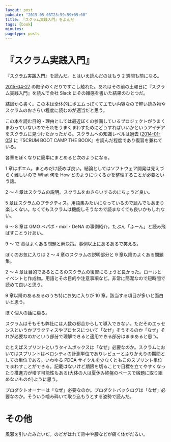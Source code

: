 ```yaml
---
layout: post
pubdate: "2015-05-08T23:59:59+09:00"
title: 『スクラム実践入門』をよんだ
tags: [book]
minutes:
pagetype: posts
---
```

# 『スクラム実践入門』

『[スクラム実践入門](http://www.amazon.co.jp/dp/4774172367/)』を読んだ。とはいえ読んだのはもう 2 週間も前になる。

[2015-04-27][] の餃子のくだりですこし触れた。あれはその前の土曜日に『スクラム実践入門』を読んで会社 Slack にその雑感を書いた結果のひとつだ。

結論から書く。この本は全体的にポエムっぽくてエモい内容なので軽い読み物やスクラムのおさらい程度に読むのが適当だと思う。

この本を読む目的・理由としては最近ぼくの参画しているプロジェクトがうまくまわっていないのでそれをうまくまわすためにどうすればいいかというアイデアをスクラムに見つけたかったから。スクラムへの知識レベルは過去 ([2014-01-05][]) に『SCRUM BOOT CAMP THE BOOK』を読んだ程度であり復習を兼ねている。

各章をぼくなりに簡単にまとめると次のようになる。

1 章はポエム。まとめだけ読めば良い。結論としてはソフトウェア開発は見えづらく難しいので What 何を How どのようにつくるかを整理することが必要という話。

2 〜 4 章はスクラムの説明。スクラムをおさらいするのにちょうど良い。

5 章はスクラムのプラクティス。用語集みたいになっているので読んでもあまり楽しくない。なくてもスクラムは機能しそうなので読まなくても良いかもしれない。

6 〜 8 章は GMO ペパボ・mixi・DeNA の事例紹介。たぶん「ふーん」と読み飛ばすことうけあい。

9 〜 12 章はよくある問題と解決策。事例以上にあるあるで笑える。

ぼくのお気に入りは 2 〜 4 章のスクラムの説明部分と 9 章以降のよくある問題集。

2 〜 4 章は目的であるところのスクラムの復習にちょうど良かった。ロールとイベントと作成物。用語とその目的や注意事項など。非常に簡潔なので短時間で読めて良いと思う。

9 章以降のあるあるのうち特にお気に入りが 10 章。該当する項目が多いと面白いと思う。

ぼく個人の話に戻る。

スクラムはそもそも弊社には人数の都合からして導入できない。ただそのエッセンスというかプラクティスやプロセスについて「なぜ」そうするのか「なぜ」それが必要なのかという部分で理解できると適用できる部分はままあると思う。

たとえばスプリントというタイムボックスは「なぜ」必要なのか。スクラムにおいてはスプリントはベロシティの計測単位でありレビューとふりかえりの期間としての単位である。いわゆる PDCA サイクルを少なくともこのスプリント単位でまわすことができる。記載はないけど期限を切ることで目標を立てやすくなったり推進力が増す可能性もある(大体の人は夏休み終盤のペースで宿題に取り組めないものだ)ように思う。

プロダクトオーナーは「なぜ」必要なのか。プロダクトバックログは「なぜ」必要なのか。そういう噛み砕いて取り込もうとする姿勢で読んだ。

# その他

風邪を引いたみたいだ。のどがはれて背中や腰などが痛く体がだるい。

[2014-01-05]: http://blog.bouzuya.net/2014/01/05/
[2015-04-27]: http://blog.bouzuya.net/2015/04/27/
